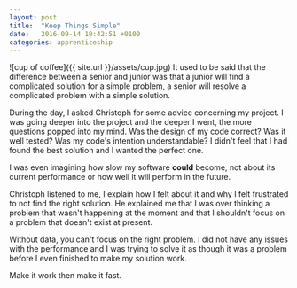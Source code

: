```yaml
---
layout: post
title:  "Keep Things Simple"
date:   2016-09-14 10:42:51 +0100
categories: apprenticeship
---
```


![cup of coffee]({{ site.url }}/assets/cup.jpg)
It used to be said that the difference between a senior and junior was that a junior
will find a complicated solution for a simple problem, a senior will resolve
a complicated problem with a simple solution.

During the day, I asked Christoph for some advice concerning my project.
I was going deeper into the project and the deeper I went, the more questions
popped into my mind. Was the design of my code correct? Was it well tested?
Was my code's intention understandable? I didn't feel that I had found the best
solution and I wanted the perfect one.

I was even imagining how slow my software **could** become,
not about its current performance or how well it will perform in the future.

Christoph listened to me, I explain how I felt about it and why I felt frustrated
to not find the right solution. He explained me that I was over thinking a problem
that wasn't happening at the moment and that I shouldn't focus on a problem that
doesn't exist at present.

Without data, you can't focus on the right problem. I did not have any issues with
the performance and I was trying to solve it as though it was a problem before 
I even finished to make my solution work.

Make it work then make it fast.
